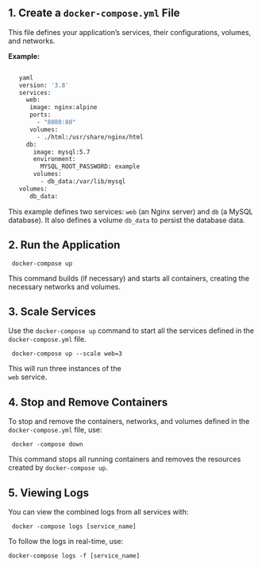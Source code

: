 
## 1\. Create a `docker-compose.yml` File

This file defines your application’s services, their configurations, volumes, and networks.

 **Example:**
 ```bash
 
	yaml 
	version: '3.8'
	services:
	  web: 
	   image: nginx:alpine
	   ports:
	     - "8080:80" 
	   volumes: 
	     - ./html:/usr/share/nginx/html
	  db: 
	    image: mysql:5.7 
	    environment: 
	      MYSQL_ROOT_PASSWORD: example
	    volumes:
	      - db_data:/var/lib/mysql
	volumes: 
	   db_data:
```

This example defines two services: `web` (an Nginx server) and `db` (a MySQL database). It also defines a volume `db_data` to persist the database data.


## 2\. Run the Application

	 docker-compose up 

This command builds (if necessary) and starts all containers, creating the necessary networks and volumes.

## 3\. Scale Services

Use the `docker-compose up` command to start all the services defined in the `docker-compose.yml` file.

	 docker-compose up --scale web=3

This will run three instances of the  
`web` service.
## 4\. Stop and Remove Containers
To stop and remove the containers, networks, and volumes defined in the `docker-compose.yml` file, use:

	 docker -compose down

This command stops all running containers and removes the resources created by `docker-compose up`.

## 5\. Viewing Logs

You can view the combined logs from all services with:

	 docker -compose logs [service_name]
To follow the logs in real-time, use:

	docker-compose logs -f [service_name]



<!--stackedit_data:
eyJoaXN0b3J5IjpbLTE1MjEwMzYyNjUsLTgxMTkxNDY5NCwtND
E4MjkwODM1XX0=
-->